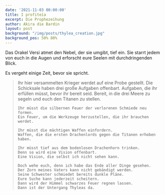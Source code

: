 ```yaml
---
date: '2021-11-03 00:00:00'
title: I profiteía
excerpt: Die Prophezeihung
author: Akira die Bardin
layout: post
background: "/img/posts/thylea_creation.jpg"
background_pos: 50% 80%
---
```


Das Orakel Versi atmet den Nebel, der sie umgibt, tief ein. Sie starrt jedem von euch in die Augen und erforscht eure Seelen mit durchdringenden Blick.

Es vergeht einige Zeit, bevor sie spricht.

<div class="rhyme">
  <blockquote>
    Ihr hier versammelten Krieger werdet auf eine Probe gestellt.
    Die Schicksale haben drei große Aufgaben offenbart.
    Aufgaben, die ihr erfüllen müsst, bevor ihr bereit seid.
    Bereit, in die drei Meere zu segeln und euch den Titanen zu stellen.

    Ihr müsst die silbernen Feuer der verlorenen Schmiede neu formen.
    Ein Feuer, um die Werkzeuge herzustellen, die ihr brauchen werdet.

    Ihr müsst die mächtigen Waffen einfordern.
    Waffen, die die ersten Drachenlords gegen die Titanen erhoben haben.

    Ihr müsst tief aus dem bodenlosen Drachenhorn trinken.
    Denn so wird eine Vision offenbart.
    Eine Vision, die selbst ich nicht sehen kann.

    Doch wehe euch, denn ich habe das Ende aller Dinge gesehen.
    Der Zorn meines Vaters kann nicht gebändigt werden.
    Seine Schwester schmiedet bereits dunkle Pläne.
    Eure Suche kann jederzeit scheitern.
    Dann wird der Himmel schwarzes Feuer regnen lassen.
    Dann ist der Untergang Thyleas da.
  </blockquote>
</div>
